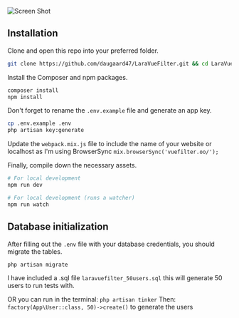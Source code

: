 ![Screen Shot](https://repository-images.githubusercontent.com/192003785/7c995280-8ef7-11e9-89cd-ad7ac5b55876)

## Installation

Clone and open this repo into your preferred folder.

```bash 
git clone https://github.com/daugaard47/LaraVueFilter.git && cd LaraVueFilter
```

Install the Composer and npm packages.

```bash
composer install
npm install
```

Don't forget to rename the `.env.example` file and generate an app key.

```bash
cp .env.example .env
php artisan key:generate
```

Update the `webpack.mix.js` file to include the name of your website or localhost as I'm using BrowserSync `mix.browserSync('vuefilter.oo/');`

Finally, compile down the necessary assets.

```bash
# For local development
npm run dev

# For local development (runs a watcher)
npm run watch
```


## Database initialization

After filling out the `.env` file with your database credentials, you should migrate the tables.

```bash
php artisan migrate
```

I have included a .sql file `laravuefilter_50users.sql` this will generate 50 users to run tests with.

OR you can run in the terminal: `php artisan tinker`
Then: `factory(App\User::class, 50)->create()`
to generate the users

